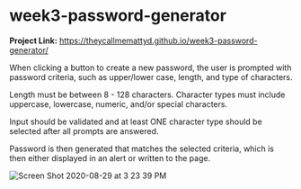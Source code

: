 # week3-password-generator</br>

<b>Project Link:</b> https://theycallmemattyd.github.io/week3-password-generator/

When clicking a button to create a new password, the user is prompted with password criteria,
such as upper/lower case, length, and type of characters.

Length must be between 8 - 128 characters.
Character types must include uppercase, lowercase, numeric, and/or special characters.

Input should be validated and at least ONE character type should be selected after all prompts are answered.

Password is then generated that matches the selected criteria, which is then either displayed in an alert or written to the page.

![Screen Shot 2020-08-29 at 3 23 39 PM](https://user-images.githubusercontent.com/66084799/91644608-a874fb00-ea0b-11ea-8317-be5bb9fc8505.png)
